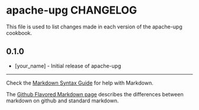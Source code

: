 apache-upg CHANGELOG
====================

This file is used to list changes made in each version of the apache-upg cookbook.

0.1.0
-----
- [your_name] - Initial release of apache-upg

- - -
Check the [Markdown Syntax Guide](http://daringfireball.net/projects/markdown/syntax) for help with Markdown.

The [Github Flavored Markdown page](http://github.github.com/github-flavored-markdown/) describes the differences between markdown on github and standard markdown.
